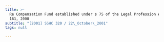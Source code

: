 ```yaml
---
title: >-
  Re Compensation Fund established under s 75 of the Legal Profession Act (Cap
  161, 2000
subtitle: "[2001] SGHC 320 / 22\_October\_2001"
tags: null

---
```


